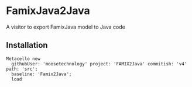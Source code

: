 # FamixJava2Java

A visitor to export FamixJava model to Java code

## Installation 

```st
Metacello new
  githubUser: 'moosetechnology' project: 'FAMIX2Java' commitish: 'v4' path: 'src';
  baseline: 'Famix2Java';
  load
```
